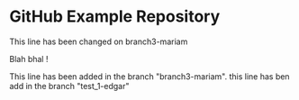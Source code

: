 # GitHub Example Repository

This line has been changed on branch3-mariam


Blah bhal !


This line has been added in the branch "branch3-mariam". 
this line has ben add in the branch "test_1-edgar"
